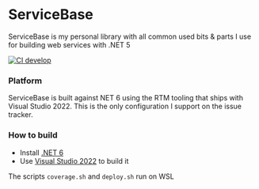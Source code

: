 # ServiceBase

ServiceBase is my personal library with all common used bits & parts I use for building web services with .NET 5

[![CI develop](https://github.com/aruss/ServiceBase/actions/workflows/develop.yml/badge.svg)](https://github.com/aruss/ServiceBase/actions/workflows/develop.yml)

### Platform

ServiceBase is built against NET 6 using the RTM tooling that ships with Visual Studio 2022. This is the only configuration I support on the issue tracker.

### How to build

-   Install [.NET 6](https://dotnet.microsoft.com/en-us/download/dotnet/6.0)
-   Use [Visual Studio 2022](https://visualstudio.microsoft.com/vs/) to build it

The scripts `coverage.sh` and `deploy.sh` run on WSL
